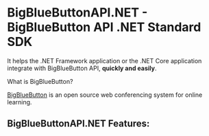 # BigBlueButtonAPI.NET - BigBlueButton API .NET Standard SDK
It helps the .NET Framework application or the .NET Core application integrate with BigBlueButton API, **quickly and easily**.

What is BigBlueButton?

[BigBlueButton](http://bigbluebutton.org) is an open source web conferencing system for online learning.
## BigBlueButtonAPI.NET Features:
